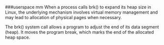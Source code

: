 ###userspace mm
When a process calls brk() to expand its heap size in Linux, the underlying mechanism involves virtual memory management and may lead to allocation of physical pages when necessary.

The brk() system call allows a program to adjust the end of its data segment (heap). It moves the program break, which marks the end of the allocated heap space.